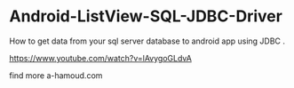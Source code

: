 # Android-ListView-SQL-JDBC-Driver
How to get data from your sql server database to android app using JDBC .

https://www.youtube.com/watch?v=lAvygoGLdvA


find more a-hamoud.com
